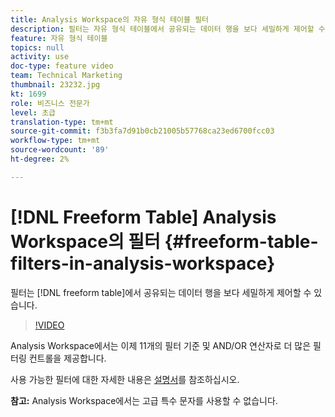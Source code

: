 ```yaml
---
title: Analysis Workspace의 자유 형식 테이블 필터
description: 필터는 자유 형식 테이블에서 공유되는 데이터 행을 보다 세밀하게 제어할 수 있습니다.
feature: 자유 형식 테이블
topics: null
activity: use
doc-type: feature video
team: Technical Marketing
thumbnail: 23232.jpg
kt: 1699
role: 비즈니스 전문가
level: 초급
translation-type: tm+mt
source-git-commit: f3b3fa7d91b0cb21005b57768ca23ed6700fcc03
workflow-type: tm+mt
source-wordcount: '89'
ht-degree: 2%

---
```



# [!DNL Freeform Table] Analysis Workspace의 필터  {#freeform-table-filters-in-analysis-workspace}

필터는 [!DNL freeform table]에서 공유되는 데이터 행을 보다 세밀하게 제어할 수 있습니다.

>[!VIDEO](https://video.tv.adobe.com/v/23232/?quality=12)

Analysis Workspace에서는 이제 11개의 필터 기준 및 AND/OR 연산자로 더 많은 필터링 컨트롤을 제공합니다.

사용 가능한 필터에 대한 자세한 내용은 [설명서](https://marketing.adobe.com/resources/help/en_US/analytics/analysis-workspace/pagination_filtering_sorting.html)를 참조하십시오.

**참고:** Analysis Workspace에서는 고급 특수 문자를 사용할 수 없습니다.
